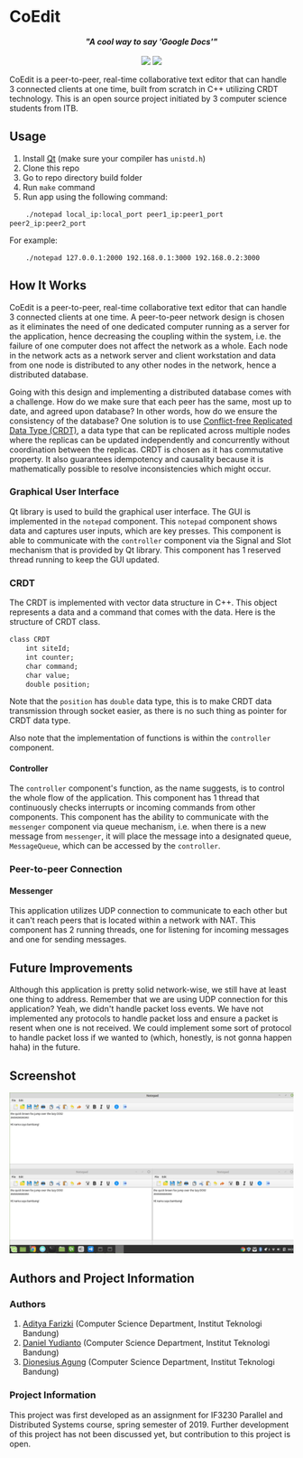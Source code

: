 # CoEdit
<p align="center"><b><i>"A cool way to say 'Google Docs'"</i></b><br><br><a href="https://opensource.org/licenses/MIT"><img src="https://img.shields.io/badge/License-MIT-yellow.svg"></a> <img src="https://img.shields.io/badge/version-1.0.0-brightgreen">
</p>
CoEdit is a peer-to-peer, real-time collaborative text editor that can handle 3 connected clients at one time, built from scratch in C++ utilizing CRDT technology. This is an open source project initiated by 3 computer science students from ITB.

## Usage
1. Install [Qt](qt.io/download) (make sure your compiler has `unistd.h`)
2. Clone this repo
3. Go to repo directory build folder
4. Run `make` command
5. Run app using the following command:
```
    ./notepad local_ip:local_port peer1_ip:peer1_port peer2_ip:peer2_port
```
For example:
```
    ./notepad 127.0.0.1:2000 192.168.0.1:3000 192.168.0.2:3000
```

## How It Works
CoEdit is a peer-to-peer, real-time collaborative text editor that can handle 3 connected clients at one time. A peer-to-peer network design is chosen as it eliminates the need of one dedicated computer running as a server for the application, hence decreasing the coupling within the system, i.e. the failure of one computer does not affect the network as a whole. Each node in the network acts as a network server and client workstation and data from one node is distributed to any other nodes in the network, hence a distributed database.  

Going with this design and implementing a distributed database comes with a challenge. How do we make sure that each peer has the same, most up to date, and agreed upon database? In other words, how do we ensure the consistency of the database? One solution is to use [Conflict-free Replicated Data Type (CRDT)](https://en.wikipedia.org/wiki/Conflict-free_replicated_data_type), a data type that can be replicated across multiple nodes where the replicas can be updated independently and concurrently without coordination between the replicas. CRDT is chosen as it has commutative property. It also guarantees idempotency and causality because it is mathematically possible to resolve inconsistencies which might occur.

### Graphical User Interface
Qt library is used to build the graphical user interface. The GUI is implemented in the `notepad` component. This `notepad` component shows data and captures user inputs, which are key presses. This component is able to communicate with the `controller` component via the Signal and Slot mechanism that is provided by Qt library. This component has 1 reserved thread running to keep the GUI updated.

### CRDT
The CRDT is implemented with vector data structure in C++. This object represents a data and a command that comes with the data. Here is the structure of CRDT class.
```
class CRDT 
    int siteId;
    int counter;
    char command;
    char value;
    double position;
```
Note that the `position` has `double` data type, this is to make CRDT data transmission through socket easier, as there is no such thing as pointer for CRDT data type.  

Also note that the implementation of functions is within the `controller` component.

#### Controller
The `controller` component's function, as the name suggests, is to control the whole flow of the application. This component has 1 thread that continuously checks interrupts or incoming commands from other components. This component has the ability to communicate with the `messenger` component via queue mechanism, i.e. when there is a new message from `messenger`, it will place the message into a designated queue, `MessageQueue`, which can be accessed by the `controller`.

### Peer-to-peer Connection
#### Messenger
This application utilizes UDP connection to communicate to each other but it can't reach peers that is located within a network with NAT. This component has 2 running threads, one for listening for incoming messages and one for sending messages.

## Future Improvements
Although this application is pretty solid network-wise, we still have at least one thing to address. Remember that we are using UDP connection for this application? Yeah, we didn't handle packet loss events. We have not implemented any protocols to handle packet loss and ensure a packet is resent when one is not received. We could implement some sort of protocol to handle packet loss if we wanted to (which, honestly, is not gonna happen haha) in the future.

## Screenshot
![General UI](doc/img/1556141623946.png)

## Authors and Project Information
### Authors
1. [Aditya Farizki](https://github.com/aditbro) (Computer Science Department, Institut Teknologi Bandung)
2. [Daniel Yudianto](https://github.com/daniel-yg) (Computer Science Department, Institut Teknologi Bandung)
3. [Dionesius Agung](https://github.com/dionesiusap) (Computer Science Department, Institut Teknologi Bandung)

### Project Information
This project was first developed as an assignment for IF3230 Parallel and Distributed Systems course, spring semester of 2019. Further development of this project has not been discussed yet, but contribution to this project is open.
